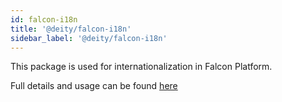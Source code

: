 ```yaml
---
id: falcon-i18n
title: '@deity/falcon-i18n'
sidebar_label: '@deity/falcon-i18n'
---
```


This package is used for internationalization in Falcon Platform.

Full details and usage can be found [here](/docs/v2019/platform/falcon-client/internationalization)
